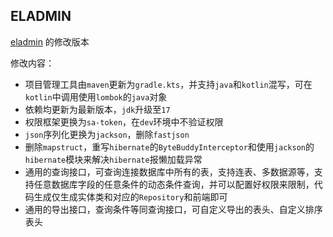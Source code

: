 ## ELADMIN

[eladmin](https://github.com/elunez/eladmin) 的修改版本

修改内容：
* 项目管理工具由`maven`更新为`gradle.kts`，并支持`java`和`kotlin`混写，可在`kotlin`中调用使用`lombok`的`java`对象
* 依赖均更新为最新版本，`jdk`升级至`17`
* 权限框架更换为`sa-token`，在`dev`环境中不验证权限
* `json`序列化更换为`jackson`，删除`fastjson`
* 删除`mapstruct`，重写`hibernate`的`ByteBuddyInterceptor`和使用`jackson`的`hibernate`模块来解决`hibernate`报懒加载异常
* 通用的查询接口，可查询连接数据库中所有的表，支持连表、多数据源等，支持任意数据库字段的任意条件的动态条件查询，并可以配置好权限来限制，代码生成仅生成实体类和对应的`Repository`和前端即可
* 通用的导出接口，查询条件等同查询接口，可自定义导出的表头、自定义排序表头
